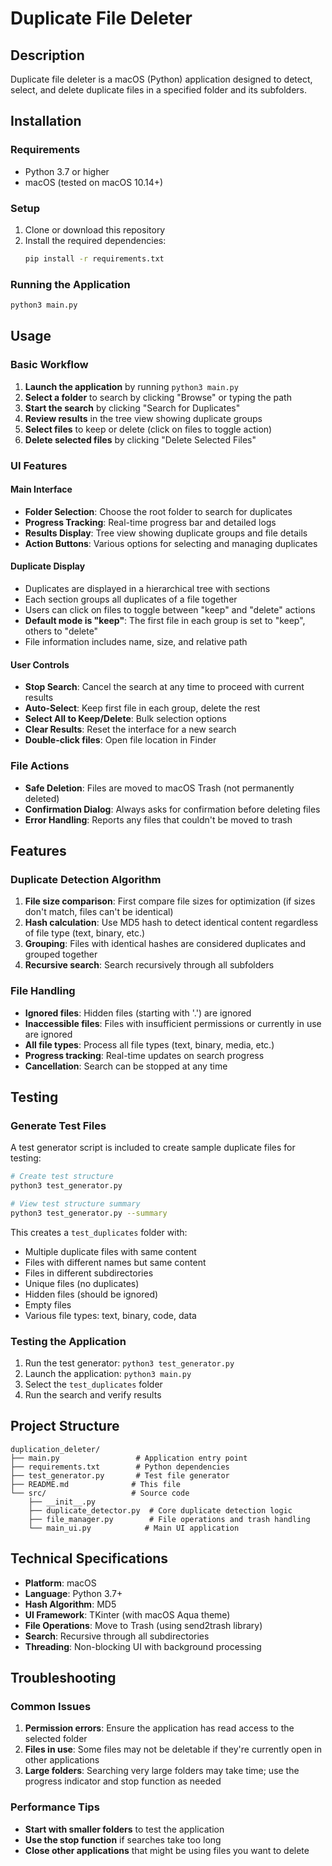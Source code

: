 # Duplicate File Deleter

## Description

Duplicate file deleter is a macOS (Python) application designed to detect, select, and delete duplicate files in a specified folder and its subfolders.

## Installation

### Requirements
- Python 3.7 or higher
- macOS (tested on macOS 10.14+)

### Setup
1. Clone or download this repository
2. Install the required dependencies:
   ```bash
   pip install -r requirements.txt
   ```

### Running the Application
```bash
python3 main.py
```

## Usage

### Basic Workflow
1. **Launch the application** by running `python3 main.py`
2. **Select a folder** to search by clicking "Browse" or typing the path
3. **Start the search** by clicking "Search for Duplicates"
4. **Review results** in the tree view showing duplicate groups
5. **Select files** to keep or delete (click on files to toggle action)
6. **Delete selected files** by clicking "Delete Selected Files"

### UI Features

#### Main Interface
- **Folder Selection**: Choose the root folder to search for duplicates
- **Progress Tracking**: Real-time progress bar and detailed logs
- **Results Display**: Tree view showing duplicate groups and file details
- **Action Buttons**: Various options for selecting and managing duplicates

#### Duplicate Display
- Duplicates are displayed in a hierarchical tree with sections
- Each section groups all duplicates of a file together
- Users can click on files to toggle between "keep" and "delete" actions
- **Default mode is "keep"**: The first file in each group is set to "keep", others to "delete"
- File information includes name, size, and relative path

#### User Controls
- **Stop Search**: Cancel the search at any time to proceed with current results
- **Auto-Select**: Keep first file in each group, delete the rest
- **Select All to Keep/Delete**: Bulk selection options
- **Clear Results**: Reset the interface for a new search
- **Double-click files**: Open file location in Finder

### File Actions
- **Safe Deletion**: Files are moved to macOS Trash (not permanently deleted)
- **Confirmation Dialog**: Always asks for confirmation before deleting files
- **Error Handling**: Reports any files that couldn't be moved to trash

## Features

### Duplicate Detection Algorithm
1. **File size comparison**: First compare file sizes for optimization (if sizes don't match, files can't be identical)
2. **Hash calculation**: Use MD5 hash to detect identical content regardless of file type (text, binary, etc.)
3. **Grouping**: Files with identical hashes are considered duplicates and grouped together
4. **Recursive search**: Search recursively through all subfolders

### File Handling
- **Ignored files**: Hidden files (starting with '.') are ignored
- **Inaccessible files**: Files with insufficient permissions or currently in use are ignored
- **All file types**: Process all file types (text, binary, media, etc.)
- **Progress tracking**: Real-time updates on search progress
- **Cancellation**: Search can be stopped at any time

## Testing

### Generate Test Files
A test generator script is included to create sample duplicate files for testing:

```bash
# Create test structure
python3 test_generator.py

# View test structure summary
python3 test_generator.py --summary
```

This creates a `test_duplicates` folder with:
- Multiple duplicate files with same content
- Files with different names but same content
- Files in different subdirectories
- Unique files (no duplicates)
- Hidden files (should be ignored)
- Empty files
- Various file types: text, binary, code, data

### Testing the Application
1. Run the test generator: `python3 test_generator.py`
2. Launch the application: `python3 main.py`
3. Select the `test_duplicates` folder
4. Run the search and verify results

## Project Structure

```
duplication_deleter/
├── main.py                 # Application entry point
├── requirements.txt        # Python dependencies
├── test_generator.py       # Test file generator
├── README.md              # This file
└── src/                   # Source code
    ├── __init__.py
    ├── duplicate_detector.py  # Core duplicate detection logic
    ├── file_manager.py        # File operations and trash handling
    └── main_ui.py            # Main UI application
```

## Technical Specifications

- **Platform**: macOS
- **Language**: Python 3.7+
- **Hash Algorithm**: MD5
- **UI Framework**: TKinter (with macOS Aqua theme)
- **File Operations**: Move to Trash (using send2trash library)
- **Search**: Recursive through all subdirectories
- **Threading**: Non-blocking UI with background processing

## Troubleshooting

### Common Issues
1. **Permission errors**: Ensure the application has read access to the selected folder
2. **Files in use**: Some files may not be deletable if they're currently open in other applications
3. **Large folders**: Searching very large folders may take time; use the progress indicator and stop function as needed

### Performance Tips
- **Start with smaller folders** to test the application
- **Use the stop function** if searches take too long
- **Close other applications** that might be using files you want to delete

